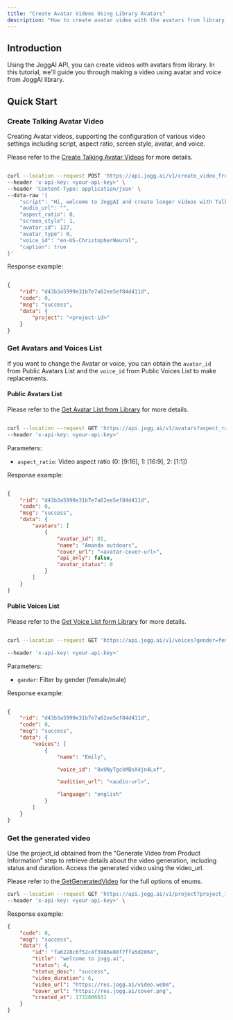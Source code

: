 ```yaml
---
title: "Create Avatar Videos Using Library Avatars"
description: "How to create avatar video with the avatars from library."
---
```


## Introduction

Using the JoggAI API, you can create videos with avatars from library. In this tutorial, we'll guide you through making a video using avatar and voice from JoggAI library.

## Quick Start

### Create Talking Avatar Video

Creating Avatar videos, supporting the configuration of various video settings including script, aspect ratio, screen style, avatar, and voice.

Please refer to the [Create Talking Avatar Videos](https://docs.jogg.ai/api-reference/Create-Avatar-Videos/CreateAvatarVideo) for more details.

```bash

curl --location --request POST 'https://api.jogg.ai/v1/create_video_from_talking_avatar' \
--header 'x-api-key: <your-api-key>' \
--header 'Content-Type: application/json' \
--data-raw '{
    "script": "Hi, welcome to JoggAI and create longer videos with Talking Avatars in minutes!",
    "audio_url": "",
    "aspect_ratio": 0,
    "screen_style": 1,
    "avatar_id": 127,
    "avatar_type": 0,
    "voice_id": "en-US-ChristopherNeural",
    "caption": true   
}'

```

Response example:

```json

{
    "rid": "d43b3a5999e31b7e7a62ee5ef84d411d",
    "code": 0,
    "msg": "success",
    "data": {
        "project": "<project-id>"  
    }
}

```

### Get Avatars and Voices List

If you want to change the Avatar or voice, you can obtain the `avatar_id` from Public Avatars List and the `voice_id` from Public Voices List to make replacements.

#### Public Avatars List

Please refer to the [Get Avatar List from Library](https://docs.jogg.ai/api-reference/Avatar/GetAvatarList) for more details.

```bash

curl --location --request GET 'https://api.jogg.ai/v1/avatars?aspect_ratio=0' \
--header 'x-api-key: <your-api-key>'

```

Parameters:

* `aspect_ratio`: Video aspect ratio (0: \[9:16], 1: \[16:9], 2: \[1:1])

Response example:

```json

{
    "rid": "d43b3a5999e31b7e7a62ee5ef84d411d",
    "code": 0,
    "msg": "success",
    "data": {
        "avatars": [
            {
                "avatar_id": 81,         
                "name": "Amanda outdoors",
                "cover_url": "<avatar-cover-url>",
                "api_only": false,
                "avatar_status": 0
            }
        ]
    }
}

```

#### Public Voices List

Please refer to the [Get Voice List form Library](https://docs.jogg.ai/api-reference/Voice/GetVoiceList) for more details.

```bash

curl --location --request GET 'https://api.jogg.ai/v1/voices?gender=female' \

--header 'x-api-key: <your-api-key>'

```

Parameters:

* `gender`: Filter by gender (female/male)

Response example:

```json

{
    "rid": "d43b3a5999e31b7e7a62ee5ef84d411d",
    "code": 0,
    "msg": "success",
    "data": {
        "voices": [
            {
                "name": "Emily",

                "voice_id": "8xUNyTgckMBsX4jn4Lxf", 

                "audition_url": "<audio-url>",

                "language": "english"
            }
        ]
    }
}

```
### Get the generated video

Use the project\_id obtained from the "Generate Video from Product Information" step to retrieve details about the video generation, including status and duration. Access the generated video using the video\_url.

Please refer to the[ GetGeneratedVideo](https://docs.jogg.ai/api-reference/GetGeneratedVideo/GetGeneratedVideo) for the full options of enums.

```bash
curl --location --request GET 'https://api.jogg.ai/v1/project?project_id=fa6228c0f52c4f3986e88f7ffa5d2864' \
--header 'x-api-key: <your-api-key>' \
```

Response example:

```json
{
    "code": 0,
    "msg": "success",
    "data": {
        "id": "fa6228c0f52c4f3986e88f7ffa5d2864",
        "title": "welcome to jogg.ai",
        "status": 4,
        "status_desc": "success",
        "video_duration": 6,
        "video_url": "https://res.jogg.ai/video.webm",
        "cover_url": "https://res.jogg.ai/cover.png",
        "created_at": 1732806631
    }
}
```